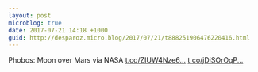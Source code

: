 ```yaml
---
layout: post
microblog: true
date: 2017-07-21 14:18 +1000
guid: http://desparoz.micro.blog/2017/07/21/t888251906476220416.html
---
```

Phobos: Moon over Mars via NASA [t.co/ZIUW4Nze6...](https://t.co/ZIUW4Nze6s) [t.co/jDiSOrOqP...](https://t.co/jDiSOrOqPV)

